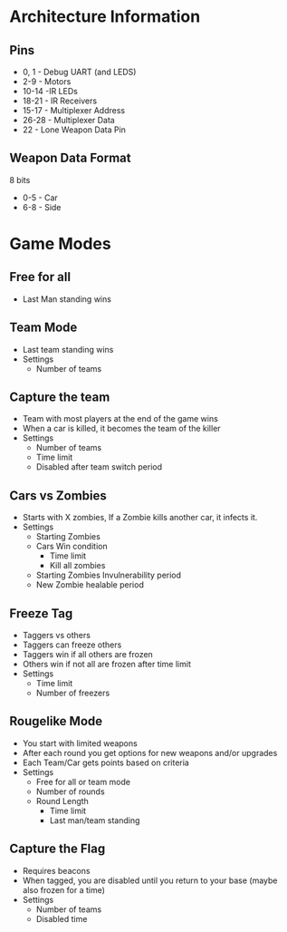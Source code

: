 # Architecture Information

## Pins

- 0, 1 - Debug UART (and LEDS)
- 2-9 - Motors
- 10-14 -IR LEDs
- 18-21 - IR Receivers
- 15-17 - Multiplexer Address
- 26-28 - Multiplexer Data
- 22 - Lone Weapon Data Pin

## Weapon Data Format

8 bits

- 0-5 - Car
- 6-8 - Side

# Game Modes

## Free for all

- Last Man standing wins

## Team Mode

- Last team standing wins
- Settings
  - Number of teams

## Capture the team

- Team with most players at the end of the game wins
- When a car is killed, it becomes the team of the killer
- Settings
  - Number of teams
  - Time limit
  - Disabled after team switch period

## Cars vs Zombies

- Starts with X zombies, If a Zombie kills another car, it infects it.
- Settings
  - Starting Zombies
  - Cars Win condition
    - Time limit
    - Kill all zombies
  - Starting Zombies Invulnerability period
  - New Zombie healable period

## Freeze Tag

- Taggers vs others
- Taggers can freeze others
- Taggers win if all others are frozen
- Others win if not all are frozen after time limit
- Settings
  - Time limit
  - Number of freezers

## Rougelike Mode

- You start with limited weapons
- After each round you get options for new weapons and/or upgrades
- Each Team/Car gets points based on criteria
- Settings
  - Free for all or team mode
  - Number of rounds
  - Round Length
    - Time limit
    - Last man/team standing

## Capture the Flag

- Requires beacons
- When tagged, you are disabled until you return to your base (maybe also frozen for a time)
- Settings
  - Number of teams
  - Disabled time
